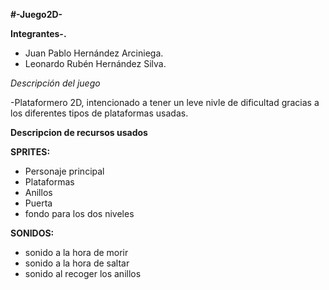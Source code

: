 **#-Juego2D-**

**Integrantes-.** 
- Juan Pablo Hernández Arciniega.
- Leonardo Rubén Hernández Silva.

*Descripción del juego*  

   -Plataformero 2D, intencionado a tener un leve nivle de dificultad gracias a los diferentes tipos de plataformas usadas.





**Descripcion de recursos usados**

****SPRITES:****

- Personaje principal
- Plataformas
- Anillos
- Puerta
- fondo para los dos niveles

****SONIDOS:****

- sonido a la hora de morir
- sonido a la hora de saltar
- sonido al recoger los anillos
